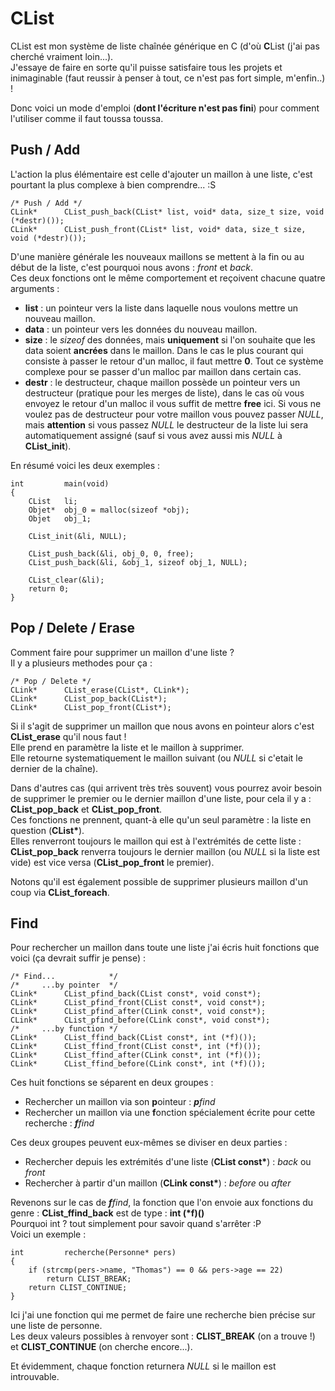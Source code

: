 **CList**
=========================================================================================================

CList est mon système de liste chaînée générique en C (d'où **C**List (j'ai pas cherché vraiment loin...).  
J'essaye de faire en sorte qu'il puisse satisfaire tous les projets et inimaginable (faut reussir à penser à tout, ce n'est pas fort simple, m'enfin..) !  

Donc voici un mode d'emploi (**dont l'écriture n'est pas fini**) pour comment l'utiliser comme il faut toussa toussa.  

Push / Add
---------------------------------------------------------------------------------------------------------
L'action la plus élémentaire est celle d'ajouter un maillon à une liste, c'est pourtant la plus complexe à bien comprendre... :S  

    /* Push / Add */
    CLink*      CList_push_back(CList* list, void* data, size_t size, void (*destr)());
    CLink*      CList_push_front(CList* list, void* data, size_t size, void (*destr)());

D'une manière générale les nouveaux maillons se mettent à la fin ou au début de la liste, c'est pourquoi nous avons : _front_ et _back_.  
Ces deux fonctions ont le même comportement et reçoivent chacune quatre arguments :  
* __list__ : un pointeur vers la liste dans laquelle nous voulons mettre un nouveau maillon.
* __data__ : un pointeur vers les données du nouveau maillon.
* __size__ : le *sizeof* des données, mais **uniquement** si l'on souhaite que les data soient **ancrées** dans le maillon. Dans le cas le plus courant qui consiste à passer le retour d'un malloc, il faut mettre **0**. Tout ce système complexe pour se passer d'un malloc par maillon dans certain cas.
* __destr__ : le destructeur, chaque maillon possède un pointeur vers un destructeur (pratique pour les merges de liste), dans le cas où vous envoyez le retour d'un malloc il vous suffit de mettre **free** ici. Si vous ne voulez pas de destructeur pour votre maillon vous pouvez passer _NULL_, mais **attention** si vous passez _NULL_ le destructeur de la liste lui sera automatiquement assigné (sauf si vous avez aussi mis _NULL_ à **CList_init**).

En résumé voici les deux exemples :  

    int         main(void)
    {
        CList   li;
        Objet*  obj_0 = malloc(sizeof *obj);
        Objet   obj_1;
    
        CList_init(&li, NULL);
    
        CList_push_back(&li, obj_0, 0, free);
        CList_push_back(&li, &obj_1, sizeof obj_1, NULL);
    
        CList_clear(&li);
        return 0;
    }


Pop / Delete / Erase
---------------------------------------------------------------------------------------------------------
Comment faire pour supprimer un maillon d'une liste ?  
Il y a plusieurs methodes pour ça :

    /* Pop / Delete */
    CLink*      CList_erase(CList*, CLink*);
    CLink*      CList_pop_back(CList*);
    CLink*      CList_pop_front(CList*);

Si il s'agit de supprimer un maillon que nous avons en pointeur alors c'est **CList_erase** qu'il nous faut !  
Elle prend en paramètre la liste et le maillon à supprimer.  
Elle retourne systematiquement le maillon suivant (ou _NULL_ si c'etait le dernier de la chaîne).  

Dans d'autres cas (qui arrivent très très souvent) vous pourrez avoir besoin de supprimer le premier ou le dernier maillon d'une liste, pour cela il y a : **CList_pop_back** et **CList_pop_front**.  
Ces fonctions ne prennent, quant-à elle qu'un seul paramètre : la liste en question (__CList*__).  
Elles renverront toujours le maillon qui est à l'extrémités de cette liste : **CList_pop_back** renverra toujours le dernier maillon (ou _NULL_ si la liste est vide) est vice versa (**CList_pop_front** le premier).  

Notons qu'il est également possible de supprimer plusieurs maillon d'un coup via **CList_foreach**.

Find
---------------------------------------------------------------------------------------------------------
Pour rechercher un maillon dans toute une liste j'ai écris huit fonctions que voici (ça devrait suffir je pense) :

    /* Find...            */
    /*     ...by pointer  */
    CLink*      CList_pfind_back(CList const*, void const*);
    CLink*      CList_pfind_front(CList const*, void const*);
    CLink*      CList_pfind_after(CLink const*, void const*);
    CLink*      CList_pfind_before(CLink const*, void const*);
    /*     ...by function */
    CLink*      CList_ffind_back(CList const*, int (*f)());
    CLink*      CList_ffind_front(CList const*, int (*f)());
    CLink*      CList_ffind_after(CLink const*, int (*f)());
    CLink*      CList_ffind_before(CLink const*, int (*f)());

Ces huit fonctions se séparent en deux groupes :  
* Rechercher un maillon via son **p**ointeur : _**p**find_
* Rechercher un maillon via une **f**onction spécialement écrite pour cette recherche : _**f**find_

Ces deux groupes peuvent eux-mêmes se diviser en deux parties :
* Rechercher depuis les extrémités d'une liste (__CList const*__) : _back_ ou _front_
* Rechercher à partir d'un maillon (__CLink const*__) : _before_ ou _after_

Revenons sur le cas de _**f**find_, la fonction que l'on envoie aux fonctions du genre : **CList_ffind_back** est de type : __int (*f)()__  
Pourquoi int ? tout simplement pour savoir quand s'arrêter :P  
Voici un exemple :

    int         recherche(Personne* pers)
    {
        if (strcmp(pers->name, "Thomas") == 0 && pers->age == 22)
            return CLIST_BREAK;
        return CLIST_CONTINUE;
    }

Ici j'ai une fonction qui me permet de faire une recherche bien précise sur une liste de personne.  
Les deux valeurs possibles à renvoyer sont : **CLIST_BREAK** (on a trouve !) et **CLIST_CONTINUE** (on cherche encore...).  

Et évidemment, chaque fonction returnera _NULL_ si le maillon est introuvable.
